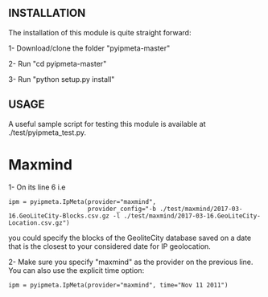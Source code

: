 ## INSTALLATION
The installation of this module is quite straight forward: 

1- Download/clone the folder "pyipmeta-master"

2- Run "cd pyipmeta-master"

3- Run "python setup.py install"



## USAGE
A useful sample script for testing this module is available at ./test/pyipmeta_test.py.

# Maxmind
1- On its line 6 i.e 
```
ipm = pyipmeta.IpMeta(provider="maxmind",
                      provider_config="-b ./test/maxmind/2017-03-16.GeoLiteCity-Blocks.csv.gz -l ./test/maxmind/2017-03-16.GeoLiteCity-Location.csv.gz")
```
you could specify the blocks of the GeoliteCity database saved on a date that is the closest to your considered date for IP geolocation.
                      
2- Make sure you specify "maxmind" as the provider on the previous line. You can also use the explicit time option:

```ipm = pyipmeta.IpMeta(provider="maxmind", time="Nov 11 2011")```





